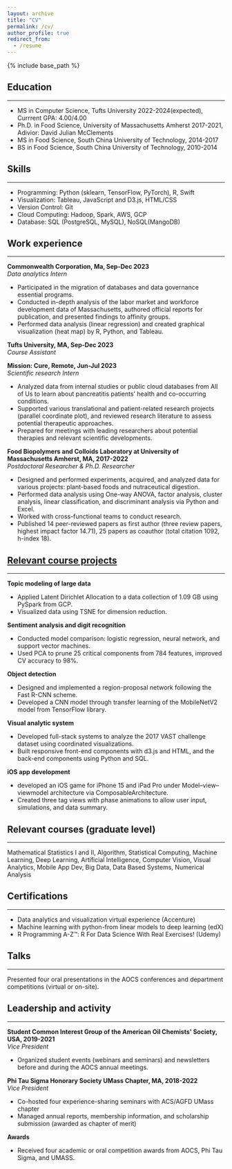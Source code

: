 ```yaml
---
layout: archive
title: "CV"
permalink: /cv/
author_profile: true
redirect_from:
  - /resume
---
```


{% include base_path %}

## Education
------
* MS in Computer Science, Tufts University 2022-2024(expected), Currrent GPA: 4.00/4.00
* Ph.D. in Food Science, University of Massachusetts Amherst 2017-2021, Adivior: David Julian McClements
* MS in Food Science, South China University of Technology, 2014-2017
* BS in Food Science, South China University of Technology, 2010-2014

## Skills
------
* Programming: Python (sklearn, TensorFlow, PyTorch), R, Swift 
* Visualization: Tableau, JavaScript and D3.js, HTML/CSS
* Version Control: Git
* Cloud Computing: Hadoop, Spark, AWS, GCP
* Database: SQL (PostgreSQL, MySQL), NoSQL(MangoDB)

## Work experience
------
**Commonwealth Corporation, Ma, Sep-Dec 2023** <br />
_Data analytics Intern_
  * Participated in the migration of databases and data governance essential programs.
  * Conducted in-depth analysis of the labor market and workforce development data of Massachusetts, authored official reports for publication, and presented findings to affinity groups.
  * Performed data analysis (linear regression) and created graphical visualization (heat map) by R, Python, and Tableau.

**Tufts University, MA, Sep-Dec 2023** <br />
_Course Assistant_

**Mission: Cure, Remote, Jun-Jul 2023** <br />
_Scientific research Intern_
  * Analyzed data from internal studies or public cloud databases from All of Us to learn about pancreatitis patients’ health and co-occurring conditions.
  * Supported various translational and patient-related research projects (parallel coordinate plot), and reviewed research literature to assess potential therapeutic approaches.
  * Prepared for meetings with leading researchers about potential therapies and relevant scientific developments.

**Food Biopolymers and Colloids Laboratory at University of Massachusetts Amherst, MA, 2017-2022** <br />
_Postdoctoral Researcher & Ph.D. Researcher_
  * Designed and performed experiments, acquired, and analyzed data for various projects: plant-based foods and nutraceutical digestion.
  *	Performed data analysis using One-way ANOVA, factor analysis, cluster analysis, linear classification, and discriminant analysis via Python and Excel.
  *	Worked with cross-functional teams to conduct research.
  *	Published 14 peer-reviewed papers as first author (three review papers, highest impact factor 14.71), 25 papers as coauthor (total citation 1092, h-index 18).

## <a href = "https://yunbingtan.github.io/projects/">Relevant course projects</a>
------
**Topic modeling of large data** <br />
*	Applied Latent Dirichlet Allocation to a data collection of 1.09 GB using PySpark from GCP.
*	Visualized data using TSNE for dimension reduction.

**Sentiment analysis and digit recognition** <br />
*	Conducted model comparison: logistic regression, neural network, and support vector machines.
*	Used PCA to prune 25 critical components from 784 features, improved CV accuracy to 98%.

**Object detection** <br />
*	Designed and implemented a region-proposal network following the Fast R-CNN scheme.
*	Developed a CNN model through transfer learning of the MobileNetV2 model from TensorFlow library.

**Visual analytic system** <br />
*	Developed full-stack systems to analyze the 2017 VAST challenge dataset using coordinated visualizations.
*	Built responsive front-end components with d3.js and HTML, and the back-end components using Python and SQL.

**iOS app development** <br />
* developed an iOS game for iPhone 15 and iPad Pro under Model–view–viewmodel architecture via ComposableArchitecture.
* Created three tag views with phase animations to allow user input, simulations, and data summary.

## Relevant courses (graduate level)
------
Mathematical Statistics I and II, Algorithm, Statistical Computing, Machine Learning, Deep Learning, Artificial Intelligence, Computer Vision, Visual Analytics, Mobile App Dev, Big Data, Data Based Systems, Numerical Analysis

## Certifications
------
* Data analytics and visualization virtual experience (Accenture)
* Machine learning with python-from linear models to deep learning (edX)
* R Programming A-Z™: R For Data Science With Real Exercises! (Udemy)

## Talks
------
Presented four oral presentations in the AOCS conferences and department competitions (virtual or on-site).

## Leadership and activity
------
**Student Common Interest Group of the American Oil Chemists' Society, USA, 2019-2021** <br />
_Vice President_
  * Organized student events (webinars and seminars) and newsletters before and during the AOCS annual meetings.

**Phi Tau Sigma Honorary Society UMass Chapter, MA, 2018-2022** <br />
_Vice President_
  * Co-hosted four experience-sharing seminars with ACS/AGFD UMass chapter
  * Managed annual reports, membership information, and scholarship submission (awarded as chapter of merit)

**Awards**
  * Received four academic or oral competition awards from AOCS, Phi Tau Sigma, and UMASS.

